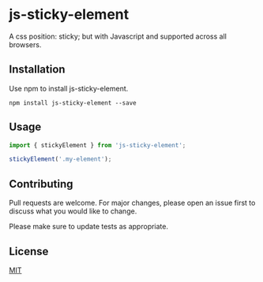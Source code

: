 # js-sticky-element

A css position: sticky; but with Javascript and supported across all browsers.

## Installation

Use npm to install js-sticky-element.

```
npm install js-sticky-element --save
```

## Usage

```js
import { stickyElement } from 'js-sticky-element';

stickyElement('.my-element');
```

## Contributing

Pull requests are welcome. For major changes, please open an issue first to discuss what you would like to change.

Please make sure to update tests as appropriate.

## License

[MIT](https://choosealicense.com/licenses/mit/)
